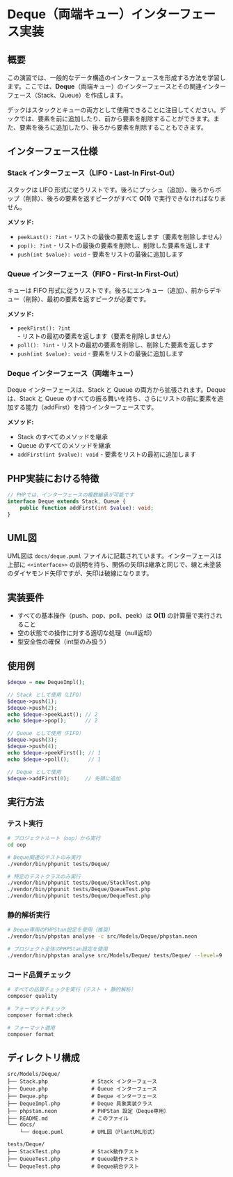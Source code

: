 # Deque（両端キュー）インターフェース実装

## 概要

この演習では、一般的なデータ構造のインターフェースを形成する方法を学習します。ここでは、**Deque**（両端キュー）のインターフェースとその関連インターフェース（Stack、Queue）を作成します。

デックはスタックとキューの両方として使用できることに注目してください。デックでは、要素を前に追加したり、前から要素を削除することができます。また、要素を後ろに追加したり、後ろから要素を削除することもできます。

## インターフェース仕様

### Stack インターフェース（LIFO - Last-In First-Out）

スタックは LIFO 形式に従うリストです。後ろにプッシュ（追加）、後ろからポップ（削除）、後ろの要素を返すピークがすべて **O(1)** で実行できなければなりません。

**メソッド:**
- `peekLast(): ?int` - リストの最後の要素を返します（要素を削除しません）
- `pop(): ?int` - リストの最後の要素を削除し、削除した要素を返します
- `push(int $value): void` - 要素をリストの最後に追加します

### Queue インターフェース（FIFO - First-In First-Out）

キューは FIFO 形式に従うリストです。後ろにエンキュー（追加）、前からデキュー（削除）、最初の要素を返すピークが必要です。

**メソッド:**
- `peekFirst(): ?int` - リストの最初の要素を返します（要素を削除しません）
- `poll(): ?int` - リストの最初の要素を削除し、削除した要素を返します
- `push(int $value): void` - 要素をリストの最後に追加します

### Deque インターフェース（両端キュー）

Deque インターフェースは、Stack と Queue の両方から拡張されます。Deque は、Stack と Queue のすべての振る舞いを持ち、さらにリストの前に要素を追加する能力（addFirst）を持つインターフェースです。

**メソッド:**
- Stack のすべてのメソッドを継承
- Queue のすべてのメソッドを継承
- `addFirst(int $value): void` - 要素をリストの最初に追加します

## PHP実装における特徴

```php
// PHPでは、インターフェースの複数継承が可能です
interface Deque extends Stack, Queue {
    public function addFirst(int $value): void;
}
```

## UML図

UML図は `docs/deque.puml` ファイルに記載されています。インターフェースは上部に `<<interface>>` の説明を持ち、関係の矢印は継承と同じで、線と未塗装のダイヤモンド矢印ですが、矢印は破線になります。

## 実装要件

- すべての基本操作（push、pop、poll、peek）は **O(1)** の計算量で実行されること
- 空の状態での操作に対する適切な処理（null返却）
- 型安全性の確保（int型のみ扱う）

## 使用例

```php
$deque = new DequeImpl();

// Stack として使用（LIFO）
$deque->push(1);
$deque->push(2);
echo $deque->peekLast(); // 2
echo $deque->pop();      // 2

// Queue として使用（FIFO）
$deque->push(3);
$deque->push(4);
echo $deque->peekFirst(); // 1
echo $deque->poll();      // 1

// Deque として使用
$deque->addFirst(0);     // 先頭に追加
```

## 実行方法

### テスト実行
```bash
# プロジェクトルート（oop）から実行
cd oop

# Deque関連のテストのみ実行
./vendor/bin/phpunit tests/Deque/

# 特定のテストクラスのみ実行
./vendor/bin/phpunit tests/Deque/StackTest.php
./vendor/bin/phpunit tests/Deque/QueueTest.php
./vendor/bin/phpunit tests/Deque/DequeTest.php
```

### 静的解析実行
```bash
# Deque専用のPHPStan設定を使用（推奨）
./vendor/bin/phpstan analyse -c src/Models/Deque/phpstan.neon

# プロジェクト全体のPHPStan設定を使用
./vendor/bin/phpstan analyse src/Models/Deque/ tests/Deque/ --level=9
```

### コード品質チェック
```bash
# すべての品質チェックを実行（テスト + 静的解析）
composer quality

# フォーマットチェック
composer format:check

# フォーマット適用
composer format
```

## ディレクトリ構成
```
src/Models/Deque/
├── Stack.php              # Stack インターフェース
├── Queue.php              # Queue インターフェース  
├── Deque.php              # Deque インターフェース
├── DequeImpl.php          # Deque 具象実装クラス
├── phpstan.neon           # PHPStan 設定（Deque専用）
├── README.md              # このファイル
└── docs/
    └── deque.puml         # UML図（PlantUML形式）

tests/Deque/
├── StackTest.php          # Stack動作テスト
├── QueueTest.php          # Queue動作テスト
└── DequeTest.php          # Deque統合テスト
```
